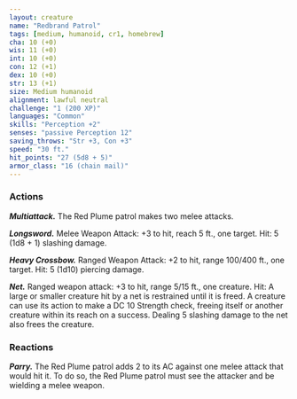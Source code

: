 ```yaml
---
layout: creature
name: "Redbrand Patrol"
tags: [medium, humanoid, cr1, homebrew]
cha: 10 (+0)
wis: 11 (+0)
int: 10 (+0)
con: 12 (+1)
dex: 10 (+0)
str: 13 (+1)
size: Medium humanoid
alignment: lawful neutral
challenge: "1 (200 XP)"
languages: "Common"
skills: "Perception +2"
senses: "passive Perception 12"
saving_throws: "Str +3, Con +3"
speed: "30 ft."
hit_points: "27 (5d8 + 5)"
armor_class: "16 (chain mail)"
---
```


### Actions

***Multiattack.*** The Red Plume patrol makes two melee attacks.

***Longsword.*** Melee Weapon Attack: +3 to hit, reach 5 ft., one target. Hit: 5 (1d8 + 1) slashing damage.

***Heavy Crossbow.*** Ranged Weapon Attack: +2 to hit, range 100/400 ft., one target. Hit: 5 (1d10) piercing damage.

***Net.*** Ranged weapon attack: +3 to hit, range 5/15 ft., one creature. Hit: A large or smaller creature hit by a net is restrained until it is freed. A creature can use its action to make a DC 10 Strength check, freeing itself or another creature within its reach on a success. Dealing 5 slashing damage to the net also frees the creature.

### Reactions

***Parry.*** The Red Plume patrol adds 2 to its AC against one melee attack that would hit it. To do so, the Red Plume patrol must see the attacker and be wielding a melee weapon.
